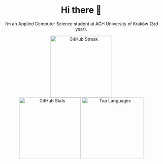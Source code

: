 <h1 align='center'>Hi there 👋</h1>

<p align='center'>I'm an Applied Computer Science student at AGH University of Kraków (3rd year).</p>

<div align='center'>
  <img height='200' alt='GitHub Streak' src='https://github-readme-streak-stats.herokuapp.com?user=frun36&theme=dark&hide_border=true'> <br>
  <img height='200' alt='GitHub Stats' src='https://github-readme-stats.vercel.app/api/?username=frun36&show_icons=true&theme=dark&color=ff0000&hide_border=true'>
  <img height='200' alt='Top Languages' src='https://github-readme-stats.vercel.app/api/top-langs/?username=frun36&langs_count=8&theme=dark&layout=compact&hide_border=true&exclude_repo=control-server-doc'>
</div>

<!--
**frun36/frun36** is a ✨ _special_ ✨ repository because its `README.md` (this file) appears on your GitHub profile.

Here are some ideas to get you started:

- 🔭 I’m currently working on ...
- 🌱 I’m currently learning ...
- 👯 I’m looking to collaborate on ...
- 🤔 I’m looking for help with ...
- 💬 Ask me about ...
- 📫 How to reach me: ...
- 😄 Pronouns: ...
- ⚡ Fun fact: ...
-->
